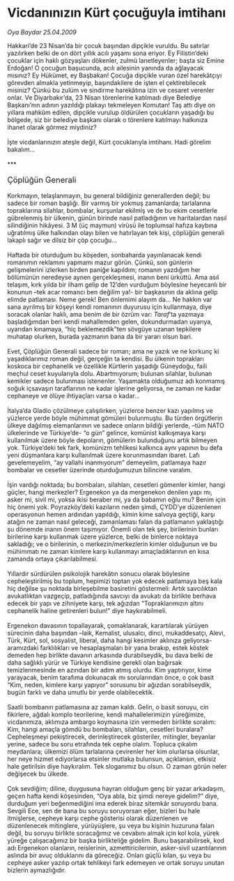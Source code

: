 # Vicdanınızın Kürt çocuğuyla imtihanı

*Oya Baydar 25.04.2009*

<div class="taraf_structure_2col_1zq">
<div class="margen_n">



 <p>Hakkari’de 23 Nisan’da bir çocuk başından dipçikle vuruldu. Bu satırlar yazılırken belki de on dört yıllık acılı yaşamı sona eriyor. Ey Filistin’deki çocuklar için haklı gözyaşları dökenler, zulmü lanetleyenler; başta siz Emine Erdoğan! O çocuğun başucunda, acılı ailesinin yanında da ağlayacak mısınız? Ey Hükümet, ey Başbakan! Çocuğa dipçikle vuran özel harekâtçıyı görevden almakla yetinmeyip, başındakilere de işten el çektirebilecek misiniz? Çünkü bu zulüm ve sindirme harekâtına izin ve cesaret verenler onlar. Ve Diyarbakır’da, 23 Nisan törenlerine katılmadı diye Belediye Başkanı’nın adının yazıldığı plakayı tekmeleyen Komutan! Taş attı diye on yıllara mahkûm edilen, dipçikle vurulup öldürülen çocukların yaşadığı bu bölgede, siz bir belediye başkanı olarak o törenlere katılmayı halkınıza ihanet olarak görmez miydiniz? <br/><br/>İşte vicdanlarınızın ateşle değil, Kürt çocuklarıyla imtihanı. Hadi görelim bakalım... <br/><br/>*** <br/><br/><font size="4">Çöplüğün Generali</font> <br/><br/>Korkmayın, telaşlanmayın, bu general bildiğiniz generallerden değil; bu sadece bir roman başlığı. Bir varmış bir yokmuş zamanlarda; tarlalarına topraklarına silahlar, bombalar, kurşunlar ekilmiş ve de bu ekim cesetlerle gübrelenmiş bir ülkenin, günün birinde nasıl patladığının ve haritalardan nasıl silindiğinin hikâyesi. 3 M (üç maymun) virüsü ile toplumsal hafıza kaybına uğratılmış ülke halkından olayı bilen ve hatırlayan tek kişi, çöplüğün generali lakaplı sağır ve dilsiz bir çöp çocuğu... <br/><br/>Haftada bir oturduğum bu köşeden, sonbaharda yayınlanacak kendi romanımın reklamını yapmamı mazur görün. Çünkü, son günlerin gelişmelerini izlerken birden paniğe kapıldım; romanın yazdığım her bölümünün neredeyse aynen gerçekleşmesi, inanın beni ürküttü. Ama asıl telaşım, kırk yılda bir ilham gelip de 12’den vurduğum böylesine heyecanlı bir konunun –tek acar romancı ben değilim ya!- bir başkasının da aklına gelip elimde patlaması. Neme gerek! Ben önlemimi alayım da... Ne hakkın var sana ayrılmış bir köşeyi kendi romanının duyurusu için kullanmaya, diye soracak olanlar haklı, ama benim de bir özrüm var: <i>Taraf</i>’ta yazmaya başladığımdan beri kendi mahallemden gelen, dokundurmadan uyarıya, uyarıdan kınamaya, “hiç beklemezdik”ten sövgüye uzanan tepkilere muhatap olurken, burada yazmanın bana da bir yararı olsun bari. <br/><br/>Evet, Çöplüğün Generali sadece bir roman; ama ne yazık ve ne korkunç ki yaşadıklarımız roman değil, gerçeğin ta kendisi. Bu ülkenin toprakları koskoca bir cephanelik ve özellikle Kürtlerin yaşadığı Güneydoğu, faili meçhul ceset kuyularıyla dolu. Abartmıyorum; bulunan silahlar, bulunan kemikler sadece bulunması istenenler. Yaşamakta olduğumuz adı konmamış soğuk içsavaşın taraflarının ne kadar işlerine geliyorsa, ne zaman ne kadar cephaneye ve ölüye ihtiyaçları varsa o kadar... <br/><br/>İtalya’da Gladio çözülmeye çalışılırken, yüzlerce benzer kazı yapılmış ve yüzlerce yerde böyle mühimmat gömüleri bulunmuştu. Bu türden örgütlerin ülkeye dağılmış elemanlarının ve sadece onların bildiği yerlerde, –tüm NATO ülkelerinde ve Türkiye’de- “o gün” gelince, komünist kalkışmaya karşı kullanılmak üzere böyle depoların, gömülerin bulunduğunu artık bilmeyen yok. Türkiye’deki tek fark, komünizm tehlikesi kalkınca aynı yapının bu defa yeni düşmanlara karşı kullanılmak üzere korunmasından ibaret. Lafı gevelemeyelim, “ay vallahi inanmıyorum” demeyelim, patlamaya hazır bombalar ve cesetler üzerinde oturduğumuzun bilincine varalım. <br/><br/>İşin vardığı noktada; bu bombaları, silahları, cesetleri gömenler kimler, hangi güçler, hangi merkezler? Ergenekon ya da mergenekon denilen yapı mı, asker mi, sivil mi, yoksa ikisi beraber mi, ya da babamın oğlu mu? Benim için hiç önemi yok. Poyrazköy’deki kazıların neden şimdi, ÇYDD’ye düzenlenen operasyonun hemen ardından yapıldığı, kimin kime salvoya geçtiği, karşı atağın ne zaman nasıl geleceği, zamanlaması falan da patlamanın yaklaştığı şu dönemde inanın önem taşımıyor. Önemli olan tek şey, birilerinin bunları birilerine karşı kullanmak üzere yüzlerce, belki de binlerce noktaya sakladığı; ve o birilerinin, o merkezin/merkezlerin kimler olduğunun ve bu mühimmatı ne zaman kimlere karşı kullanmayı amaçladıklarının en kısa zamanda ortaya çıkarılabilmesi. <br/><br/>Yıllardır sürdürülen psikolojik harekâtın sonucu olarak böylesine cepheleştirilmiş bu toplum, hepimizi toptan yok edecek patlamaya beş kala hiç değilse şu noktada birleşebilme basiretini göstermeli: Artık savcılıktan avukatlıktan vazgeçip, patladığında savcıyı da avukatı da birlikte berhava edecek bir yapı ve zihniyete karşı, tek ağızdan “Topraklarımızın altını cephanelik haline getirenleri bulun!” diye haykırabilmeli. <br/><br/>Ergenekon davasının topallayarak, çomaklanarak, karartılarak yürüyen sürecinin daha başından –laik, Kemalist, ulusalcı, dinci, mukaddesatçı, Alevi, Türk, Kürt, sol, sosyalist, liberal, daha hangi kesimler aklınıza geliyorsa- aramızdaki farklılıkları ve hesaplaşmaları bir yana bırakıp, estek köstek demeden hep birlikte davanın arkasında durabilseydik, bu dava belki de daha sağlıklı yürür ve Türkiye kendisine gerekli olan bağırsak temizlenmesinde en azından bir adım atmış olurdu. Kim yaptırıyor, kime yarayacak, benim tarafıma dokunacak mı sorularından önce, o çok basit “Kim, neden, kimlere karşı yapıyor” sorusunu bir ağızdan sorabilseydik, bugün farklı ve daha umutlu bir yerde olabilecektik. <br/><br/>Saatli bombanın patlamasına az zaman kaldı. Gelin, o basit soruyu, cin fikirlere, ağdalı komplo teorilerine, kendi mahallelerimizin yüreğimize, vicdanımıza, aklımıza ambargo koymasına izin vermeden birlikte soralım: Kim, hangi amaçla gömdü bu bombaları, silahları, cesetleri buralara? Cepheleşmeyi pekiştirecek, derinleştirecek gösteriler, mitingler, beyanlar yerine, sadece bu soru etrafında tek cephe olalım. Topluca çıkalım meydanlara; ülkemizi ölüm tarlalarına çevirenler her kim olurlarsa olsunlar, her neye hizmet ediyorlarsa etsinler mutlaka bulunsun, açıklansın, etkisiz hale getirilsin diye haykıralım. Tek sloganımız bu olsun. O zaman görün neler değişecek bu ülkede. <br/><br/>Çok sevdiğim; diline, duygusuna hayran olduğum genç bir yazar arkadaşım, geçen hafta kendi köşesinden, “Oya abla, biz şimdi nereye gidelim?” diye, durduğum yeri beğenmediğini ima ederek biraz sitemkâr soruyordu bana. Sevgili Ece, sen de bana bu soruyu soruyorsan eğer, bizleri bu hale itmişlerse, cepheye karşı cephe gösterisi olarak düzenlenen ve düzenlenecek mitinglere, yürüyüşlere, şu veya bu kişinin huzuruna falan değil, bu soruyu birlikte soracağımız ve cevabını almak için kol kola, yürek yüreğe çalışacağımız bir başka birlikteliğe gidelim. Bunu başarabilirsek, kod adı Ergenekon olanların, reislerinin, azmettiricilerinin, asker-sivil uzantılarının aslında bir avuç olduklarını da göreceğiz. Onları güçlü kılan, şu veya bu cepheye asker yazılıp ortak tehlikeyi fark edemeyen ve ortak soruyu unutan bizlerin aymazlığıdır. </p>
<br/>
<br/>
<br/>



<br/>


<div id="taraf_not">
</div>

</div>


</div>
